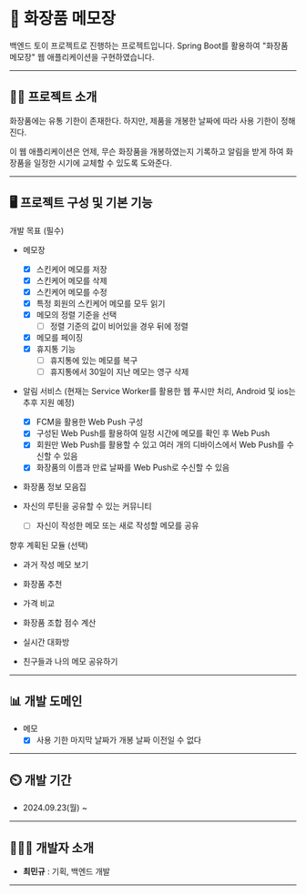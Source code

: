 ﻿# 📝 화장품 메모장

백엔드 토이 프로젝트로 진행하는 프로젝트입니다. Spring Boot를 활용하여 "화장품 메모장" 웹 애플리케이션을 구현하였습니다.

----

## 👨‍🏫 프로젝트 소개

화장품에는 유통 기한이 존재한다. 하지만, 제품을 개봉한 날짜에 따라 사용 기한이 정해진다.


이 웹 애플리케이션은 언제, 무슨 화장품을 개봉하였는지 기록하고 알림을 받게 하여 화장품을 일정한 시기에 교체할 수 있도록 도와준다.

----

## 🖥 프로젝트 구성 및 기본 기능

개발 목표 (필수)

- 메모장
  - [x] 스킨케어 메모를 저장
  - [X] 스킨케어 메모를 삭제
  - [X] 스킨케어 메모를 수정
  - [X] 특정 회원의 스킨케어 메모를 모두 읽기
  - [X] 메모의 정렬 기준을 선택
    - [ ] 정렬 기준의 값이 비어있을 경우 뒤에 정렬
  - [X] 메모를 페이징
  - [X] 휴지통 기능
    - [ ] 휴지통에 있는 메모를 복구
    - [ ] 휴지통에서 30일이 지난 메모는 영구 삭제

- 알림 서비스 (현재는 Service Worker를 활용한 웹 푸시만 처리, Android 및 ios는 추후 지원 예정)
  - [x] FCM을 활용한 Web Push 구성
  - [x] 구성된 Web Push를 활용하여 일정 시간에 메모를 확인 후 Web Push
  - [x] 회원만 Web Push를 활용할 수 있고 여러 개의 디바이스에서 Web Push를 수신할 수 있음
  - [x] 화장품의 이름과 만료 날짜를 Web Push로 수신할 수 있음

- 화장품 정보 모음집

- 자신의 루틴을 공유할 수 있는 커뮤니티
  - [ ] 자신이 작성한 메모 또는 새로 작성할 메모를 공유


향후 계획된 모듈 (선택)

- 과거 작성 메모 보기

- 화장품 추천

- 가격 비교

- 화장품 조합 점수 계산

- 실시간 대화방

- 친구들과 나의 메모 공유하기
----

## 📊 개발 도메인

- 메모
  - [x] 사용 기한 마지막 날짜가 개봉 날짜 이전일 수 없다

----

## ⏲️ 개발 기간

- 2024.09.23(월) ~
----

## 🧑‍🤝‍🧑 개발자 소개

- **최민규** : 기획, 백엔드 개발
----